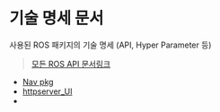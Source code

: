 # 기술 명세 문서 

사용된 ROS 패키지의 기술 명세 (API, Hyper Parameter 등)

>[모든 ROS API 문서링크](https://docs.ros.org/api/)
 



- [Nav pkg](navPackage/navPackage_doc.md)  
- [httpserver_UI](httpServer_UI/httpServer_UI_doc)
- 

